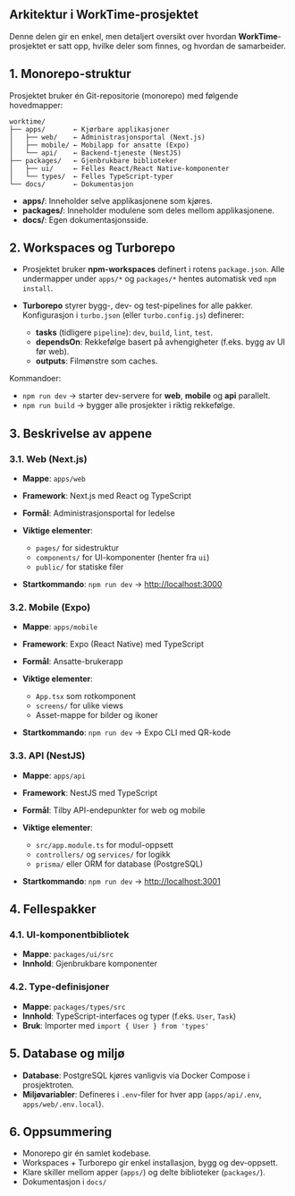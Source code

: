 ﻿
Arkitektur i WorkTime-prosjektet
---------------------------------------

Denne delen gir en enkel, men detaljert oversikt over hvordan **WorkTime**-prosjektet er satt opp, hvilke deler som finnes, og hvordan de samarbeider.

## 1. Monorepo-struktur

Prosjektet bruker én Git-repositorie (monorepo) med følgende hovedmapper:

```
worktime/
├── apps/       ← Kjørbare applikasjoner
│   ├── web/    ← Administrasjonsportal (Next.js)
│   ├── mobile/ ← Mobilapp for ansatte (Expo)
│   └── api/    ← Backend-tjeneste (NestJS)
├── packages/   ← Gjenbrukbare biblioteker
│   ├── ui/     ← Felles React/React Native-komponenter
│   └── types/  ← Felles TypeScript-typer
└── docs/       ← Dokumentasjon
```

* **apps/**: Inneholder selve applikasjonene som kjøres.
* **packages/**: Inneholder modulene som deles mellom applikasjonene.
* **docs/**: Egen dokumentasjonsside.

## 2. Workspaces og Turborepo

* Prosjektet bruker **npm-workspaces** definert i rotens `package.json`. Alle undermapper under `apps/*` og `packages/*` hentes automatisk ved `npm install`.
* **Turborepo** styrer bygg-, dev- og test-pipelines for alle pakker. Konfigurasjon i `turbo.json` (eller `turbo.config.js`) definerer:

    * **tasks** (tidligere `pipeline`): `dev`, `build`, `lint`, `test`.
    * **dependsOn**: Rekkefølge basert på avhengigheter (f.eks. bygg av UI før web).
    * **outputs**: Filmønstre som caches.

Kommandoer:

* `npm run dev` → starter dev-servere for **web**, **mobile** og **api** parallelt.
* `npm run build` → bygger alle prosjekter i riktig rekkefølge.

## 3. Beskrivelse av appene

### 3.1. Web (Next.js)

* **Mappe**: `apps/web`
* **Framework**: Next.js med React og TypeScript
* **Formål**: Administrasjonsportal for ledelse
* **Viktige elementer**:

    * `pages/` for sidestruktur
    * `components/` for UI-komponenter (henter fra `ui`)
    * `public/` for statiske filer
* **Startkommando**: `npm run dev` → [http://localhost:3000](http://localhost:3000)

### 3.2. Mobile (Expo)

* **Mappe**: `apps/mobile`
* **Framework**: Expo (React Native) med TypeScript
* **Formål**: Ansatte-brukerapp
* **Viktige elementer**:

    * `App.tsx` som rotkomponent
    * `screens/` for ulike views
    * Asset-mappe for bilder og ikoner
* **Startkommando**: `npm run dev` → Expo CLI med QR-kode

### 3.3. API (NestJS)

* **Mappe**: `apps/api`
* **Framework**: NestJS med TypeScript
* **Formål**: Tilby API-endepunkter for web og mobile
* **Viktige elementer**:

    * `src/app.module.ts` for modul-oppsett
    * `controllers/` og `services/` for logikk
    * `prisma/` eller ORM for database (PostgreSQL)
* **Startkommando**: `npm run dev` → [http://localhost:3001](http://localhost:3001)

## 4. Fellespakker

### 4.1. UI-komponentbibliotek

* **Mappe**: `packages/ui/src`
* **Innhold**: Gjenbrukbare komponenter

### 4.2. Type-definisjoner

* **Mappe**: `packages/types/src`
* **Innhold**: TypeScript-interfaces og typer (f.eks. `User`, `Task`)
* **Bruk**: Importer med `import { User } from 'types'`

## 5. Database og miljø

* **Database**: PostgreSQL kjøres vanligvis via Docker Compose i prosjektroten.
* **Miljøvariabler**: Defineres i `.env`-filer for hver app (`apps/api/.env`, `apps/web/.env.local`).

## 6. Oppsummering

* Monorepo gir én samlet kodebase.
* Workspaces + Turborepo gir enkel installasjon, bygg og dev-oppsett.
* Klare skiller mellom apper (`apps/`) og delte biblioteker (`packages/`).
* Dokumentasjon i `docs/`

